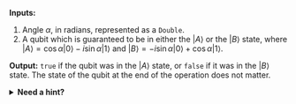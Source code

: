 **Inputs:**

1. Angle $\alpha$, in radians, represented as a `Double`.
2. A qubit which is guaranteed to be in either the $|A\rangle$ or the $|B\rangle$ state, where $|A\rangle = \cos \alpha |0\rangle - i \sin \alpha |1\rangle$ and $|B\rangle = - i \sin \alpha |0\rangle + \cos \alpha |1\rangle$.

**Output:** `true` if the qubit was in the $|A\rangle$ state, or `false` if it was in the $|B\rangle$ state. The state of the qubit at the end of the operation does not matter.

<details>
    <summary><strong>Need a hint?</strong></summary>
    <p>An $R_x$ rotation can be used to go from the computational basis $\{ \ket 0, \ket 1 \}$ to the $\{ \ket{A}, \ket{B} \}$ basis and vice versa.</p>
</details>
